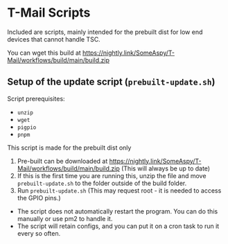 # T-Mail Scripts

Included are scripts, mainly intended for the prebuilt dist for low end devices that cannot handle TSC.

You can wget this build at https://nightly.link/SomeAspy/T-Mail/workflows/build/main/build.zip

## Setup of the update script (`prebuilt-update.sh`)

Script prerequisites:

-   `unzip`
-   `wget`
-   `pigpio`
-   `pnpm`

This script is made for the prebuilt dist only

1.  Pre-built can be downloaded at https://nightly.link/SomeAspy/T-Mail/workflows/build/main/build.zip (This will always be up to date)
2.  If this is the first time you are running this, unzip the file and move `prebuilt-update.sh` to the folder outside of the build folder.
3.  Run `prebuilt-update.sh` (This may request root - it is needed to access the GPIO pins.)

-   The script does not automatically restart the program. You can do this manually or use pm2 to handle it.
-   The script will retain configs, and you can put it on a cron task to run it every so often.
